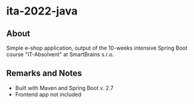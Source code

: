 # ita-2022-java

## About

Simple e-shop application, output of the 10-weeks intensive Spring Boot course "IT-Absolvent" at SmartBrains s.r.o.


## Remarks and Notes
- Built with Maven and Spring Boot v. 2.7
- Frontend app not included

